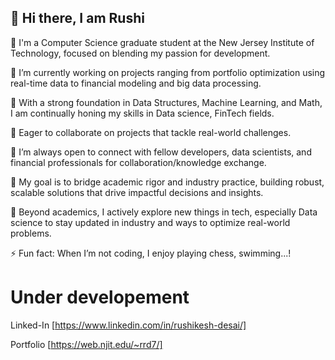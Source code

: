 ## 👋 Hi there, I am Rushi
<!--
4	+
**Revilush/Revilush** is a ✨ _special_ ✨ repository because its `README.md` (this file) appears on your GitHub profile.
5	+
6	+
Here are some ideas to get you started:
7	+
8	+
- 🔭 I’m currently working on ...


9	+
- 🌱 I’m currently learning ...
10	+
- 👯 I’m looking to collaborate on ...
11	+
- 🤔 I’m looking for help with ...
12	+
- 💬 Ask me about ...
13	+
- 📫 How to reach me: ...
14	+
- 😄 Pronouns: ...
15	+
- ⚡ Fun fact: ...
16	+
-->

🏫 I'm a Computer Science graduate student at the New Jersey Institute of Technology, focused on blending my passion for development.  

💼 I’m currently working on projects ranging from portfolio optimization using real-time data to financial modeling and big data processing.  

🌱 With a strong foundation in Data Structures, Machine Learning, and Math, I am continually honing my skills in Data science, FinTech fields.  

👯 Eager to collaborate on projects that tackle real-world challenges.  

🤝 I’m always open to connect with fellow developers, data scientists, and financial professionals for collaboration/knowledge exchange.  

🏹 My goal is to bridge academic rigor and industry practice, building robust, scalable solutions that drive impactful decisions and insights.

🔭 Beyond academics, I actively explore new things in tech, especially Data science to stay updated in industry and ways to optimize real-world problems.

⚡ Fun fact: When I’m not coding, I enjoy playing chess, swimming...!

 # Under developement 

Linked-In [https://www.linkedin.com/in/rushikesh-desai/]

Portfolio [https://web.njit.edu/~rrd7/]
